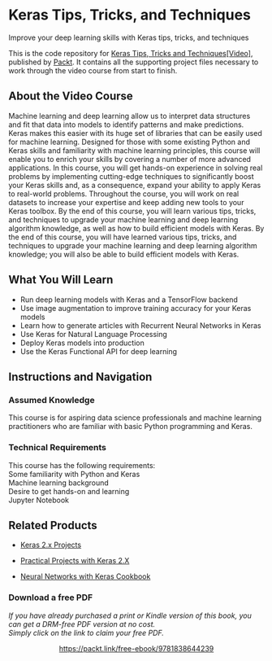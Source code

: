 # Keras Tips, Tricks, and Techniques
Improve your deep learning skills with Keras tips, tricks, and techniques	


This is the code repository for [Keras Tips, Tricks and Techniques[Video]](https://www.packtpub.com/data/keras-tips-tricks-and-techniques-video), published by [Packt](https://www.packtpub.com/?utm_source=github). It contains all the supporting project files necessary to work through the video course from start to finish.

## About the Video Course
Machine learning and deep learning allow us to interpret data structures and fit that data into models to identify patterns and make predictions. Keras makes this easier with its huge set of libraries that can be easily used for machine learning.
Designed for those with some existing Python and Keras skills and familiarity with machine learning principles, this course will enable you to enrich your skills by covering a number of more advanced applications. In this course, you will get hands-on experience in solving real problems by implementing cutting-edge techniques to significantly boost your Keras skills and, as a consequence, expand your ability to apply Keras to real-world problems. Throughout the course, you will work on real datasets to increase your expertise and keep adding new tools to your Keras toolbox.
By the end of this course, you will learn various tips, tricks, and techniques to upgrade your machine learning and deep learning algorithm knowledge, as well as how to build efficient models with Keras.
By the end of this course, you will have learned various tips, tricks, and techniques to upgrade your machine learning and deep learning algorithm knowledge; you will also be able to build efficient models with Keras.


<H2>What You Will Learn</H2>
<DIV class=book-info-will-learn-text>
<UL>
<LI>Run deep learning models with Keras and a TensorFlow backend
<LI>Use image augmentation to improve training accuracy for your Keras models
<LI>Learn how to generate articles with Recurrent Neural Networks in Keras
<LI>Use Keras for Natural Language Processing
<LI>Deploy Keras models into production
<LI>Use the Keras Functional API for deep learning
</LI></UL></DIV>

## Instructions and Navigation
### Assumed Knowledge
This course is for aspiring data science professionals and machine learning practitioners who are familiar with basic Python programming and Keras.	


### Technical Requirements
This course has the following requirements:<br/>
Some familiarity with Python and Keras<br/>
Machine learning background<br/>
Desire to get hands-on and learning<br/>
Jupyter Notebook<br/>






## Related Products
* [Keras 2.x Projects](https://www.packtpub.com/big-data-and-business-intelligence/keras-2x-projects-0)

* [Practical Projects with Keras 2.X](https://www.packtpub.com/big-data-and-business-intelligence/practical-projects-keras-2x)

* [Neural Networks with Keras Cookbook](https://www.packtpub.com/big-data-and-business-intelligence/neural-networks-keras-cookbook)


### Download a free PDF

 <i>If you have already purchased a print or Kindle version of this book, you can get a DRM-free PDF version at no cost.<br>Simply click on the link to claim your free PDF.</i>
<p align="center"> <a href="https://packt.link/free-ebook/9781838644239">https://packt.link/free-ebook/9781838644239 </a> </p>